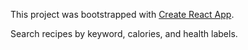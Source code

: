 This project was bootstrapped with [Create React App](https://github.com/facebookincubator/create-react-app).

Search recipes by keyword, calories, and health labels. 